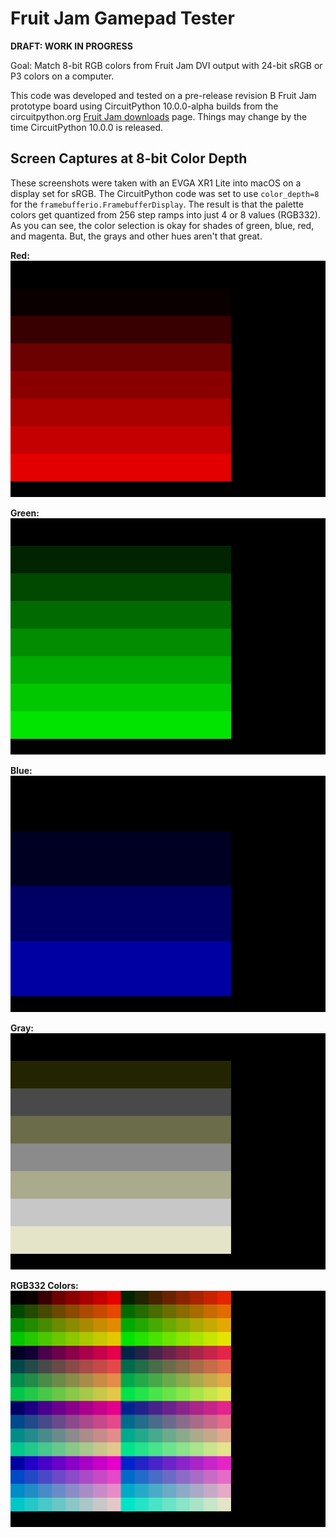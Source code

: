 <!-- SPDX-License-Identifier: MIT -->
<!-- SPDX-FileCopyrightText: Copyright 2025 Sam Blenny -->
# Fruit Jam Gamepad Tester

**DRAFT: WORK IN PROGRESS**

Goal: Match 8-bit RGB colors from Fruit Jam DVI output with 24-bit sRGB or P3
colors on a computer.

This code was developed and tested on a pre-release revision B Fruit Jam
prototype board using CircuitPython 10.0.0-alpha builds from the
circuitpython.org
[Fruit Jam downloads](https://circuitpython.org/board/adafruit_fruit_jam/) page.
Things may change by the time CircuitPython 10.0.0 is released.


## Screen Captures at 8-bit Color Depth

These screenshots were taken with an EVGA XR1 Lite into macOS on a display set
for sRGB. The CircuitPython code was set to use `color_depth=8` for the
`framebufferio.FramebufferDisplay`. The result is that the palette colors get
quantized from 256 step ramps into just 4 or 8 values (RGB332). As you can see,
the color selection is okay for shades of green, blue, red, and magenta. But,
the grays and other hues aren't that great.

**Red:**
![8-bit red palette](png/8-bit-red.png)

**Green:**
![8-bit green palette](png/8-bit-green.png)

**Blue:**
![8-bit blue palette](png/8-bit-blue.png)

**Gray:**
![8-bit gray palette](png/8-bit-gray.png)

**RGB332 Colors:**
![8-bit rgb332 palette](png/8-bit-rgb332.png)
